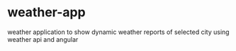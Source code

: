 # weather-app
weather application to show dynamic weather reports of selected city using weather api and angular
